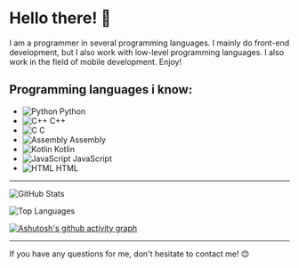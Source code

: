 # Hello there! 👋

I am a programmer in several programming languages. I mainly do front-end development, but I also work with low-level programming languages. I also work in the field of mobile development.
Enjoy!

## Programming languages ​​i know:

- ![Python](https://img.icons8.com/color/48/000000/python--v1.png) Python
- ![C++](https://img.icons8.com/color/48/000000/c-plus-plus-logo.png) C++
- ![C](https://img.icons8.com/color/48/000000/c-programming.png) C
- ![Assembly](https://img.icons8.com/?size=50&id=gVK745a4Vaur&format=png&color=000000) Assembly
- ![Kotlin](https://img.icons8.com/?size=50&id=ZoxjA0jZDdFZ&format=png&color=000000) Kotlin
- ![JavaScript](https://img.icons8.com/color/48/000000/javascript--v1.png) JavaScript
- ![HTML](https://img.icons8.com/color/48/000000/html-5.png) HTML

---

![GitHub Stats](https://github-readme-stats.vercel.app/api?username=PRoX2011&show_icons=true&theme=dark)

![Top Languages](https://github-readme-stats.vercel.app/api/top-langs/?username=PRoX2011&layout=compact&theme=dark)

[![Ashutosh's github activity graph](https://github-readme-activity-graph.vercel.app/graph?username=disvord-projects&theme=tokyo-night)](https://github.com/ashutosh00710/github-readme-activity-graph)

---

If you have any questions for me, don't hesitate to contact me! 😊
